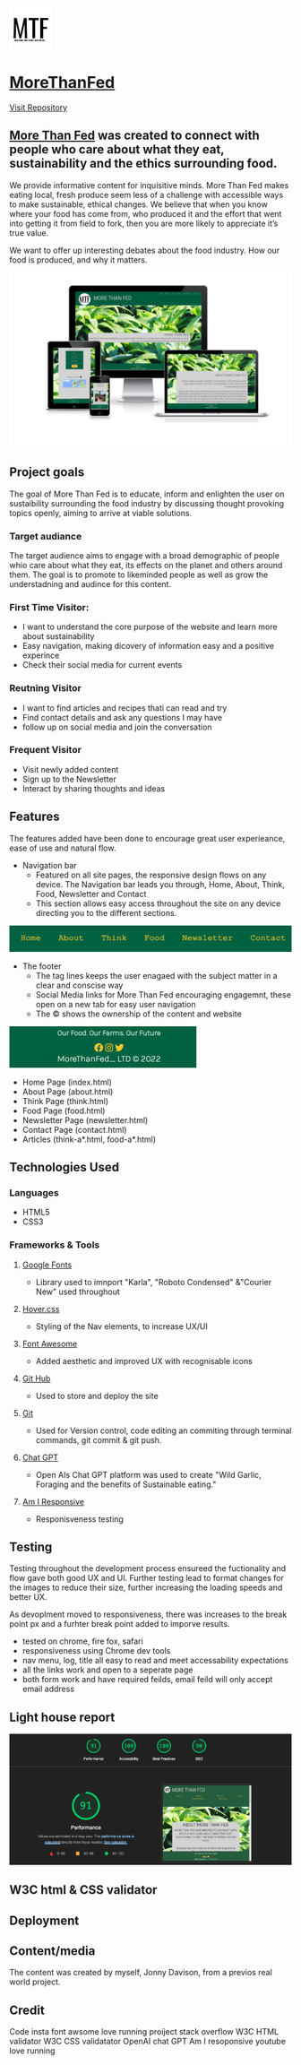 <img class="page-logo" src="images/mtflogo2.webp" alt="More than Fed logo" height="75px" width="75px">

# [MoreThanFed](https://jonnydavison.github.io/MoreThanFed/index.html)              
[Visit Repository](https://github.com/JonnyDavison/MoreThanFed)

## [More Than Fed](https://jonnydavison.github.io/MoreThanFed/index.html) was created to connect with people who care about what they eat, sustainability and the ethics surrounding food.
 
We provide informative content for inquisitive minds. More Than Fed makes eating local, fresh produce seem less of a challenge with accessible ways to make sustainable, ethical changes. We believe that when you know where your food has come from, who produced it and the effort that went into getting it from field to fork, then you are more likely to appreciate it’s true value. 

We want to offer up interesting debates about the food industry. How our food is produced, and why it matters.

![Am I responsive image of MTF](images/mtfamiresponsive.webp)


## Project goals
The goal of More Than Fed is to educate, inform and enlighten the user on sustaibility surrounding the food industry by discussing thought provoking topics openly, aiming to arrive at viable solutions. 

### Target audiance
The target audience aims to engage with a broad demographic of people whio care about what they eat, its effects on the planet and others around them. The goal is to promote to likeminded people as well as grow the understadning and audince for this content. 

### First Time Visitor:
- I want to understand the core purpose of the website and learn more about sustainability 
- Easy navigation, making dicovery of information easy and a positive experince
- Check their social media for current events

### Reutning Visitor
- I want to find articles and recipes thati can read and try
- Find contact details and ask any questions I may have
- follow up on social media and join the conversation

### Frequent Visitor
- Visit newly added content
- Sign up to the Newsletter
- Interact by sharing thoughts and ideas


## Features 

The features added have been done to encourage great user experieance, ease of use and natural flow. 

- Navigation bar
    - Featured on all site pages, the responsive design flows on any device. The Navigation bar leads you through, Home, About, Think, Food, Newsletter and Contact
    - This section allows easy access throughout the site on any device directing you to the different sections. 

![MTF Nav Bar](images/mtfnavbar.webp)

- The footer 
    - The tag lines keeps the user enagaed with the subject matter in a clear and conscise way
    - Social Media links for More Than Fed encouraging engagemnt, these open on a new tab for easy user navigation
    - The © shows the ownership of the content and website
     
![MTF Footer](images/mtffooter.webp)

- Home Page (index.html)
- About Page (about.html)
- Think Page (think.html)
- Food Page (food.html)
- Newsletter Page (newsletter.html)
- Contact Page (contact.html)
- Articles (think-a*.html, food-a*.html)

## Technologies Used
 ### Languages 
- HTML5
- CSS3

### Frameworks & Tools
1. [Google Fonts](https://fonts.google.com/about)
     - Library used to imnport "Karla", "Roboto Condensed" &"Courier New" used throughout
2. [Hover.css](https://www.w3schools.com/cssref/sel_hover.php)      
    - Styling of the Nav elements, to increase UX/UI 

3. [Font Awesome](https://fontawesome.com/)
    - Added aesthetic and improved UX with recognisable icons
4. [Git Hub](https://github.com/JonnyDavison/MoreThanFed)
    - Used to store and deploy the site 
5. [Git](https://www.gitpod.io/)
    - Used for Version control, code editing an commiting through terminal commands, git commit & git push. 
6. [Chat GPT](https://openai.com/blog/chatgpt/)
    - Open AIs Chat GPT platform was used to create "Wild Garlic, Foraging and the benefits of Sustainable eating."
7. [Am I Responsive](https://ui.dev/amiresponsive)
    - Responisveness testing


## Testing 
Testing throughout the development process ensureed the fuctionality and flow gave both good UX and UI. Further testing lead to format changes for the images to reduce their size, further increasing the loading speeds and better UX. 

As devoplment moved to responsiveness, there was increases to the break point px and a furhter break point added to imporve results.  

- tested on chrome, fire fox, safari 
- responsiveness using Chrome dev tools 
- nav menu, log, title all easy to read and meet accessability expectations
- all the links work and open to a seperate page
- both form work and have required feilds, email feild will only accept email address 


## Light house report
![Lighthouse Report](images/mtflighthouse.webp)


## W3C html & CSS validator 

## Deployment

## Content/media 
The content was created by myself, Jonny Davison, from a previos real world project. 

## Credit 
Code insta
font awsome 
love running proiject 
stack overflow
W3C HTML validator 
W3C CSS validatator 
OpenAI chat GPT
Am I resoponsive 
youtube
love running 